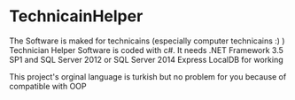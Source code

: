 # TechnicainHelper

The Software is maked for technicains (especially computer technicains
:) ) Technician Helper Software is coded with c#. It needs .NET
Framework 3.5 SP1 and SQL Server 2012 or SQL Server 2014 Express LocalDB
for working

This project's orginal language is turkish but no problem for you because of compatible with OOP
